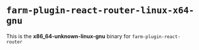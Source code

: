 # `farm-plugin-react-router-linux-x64-gnu`

This is the **x86_64-unknown-linux-gnu** binary for `farm-plugin-react-router`
